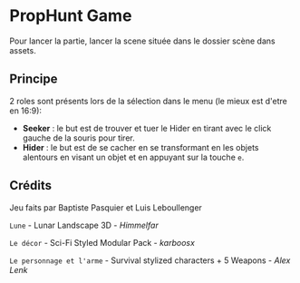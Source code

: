 # PropHunt Game
Pour lancer la partie, lancer la scene située dans le dossier scène dans assets.

## Principe

2 roles sont présents lors de la sélection dans le menu (le mieux est d'etre en 16:9):
- **Seeker** : le but est de trouver et tuer le Hider en tirant avec le click gauche de la souris pour tirer.
- **Hider** : le but est de se cacher en se transformant en les objets alentours en visant un objet et en appuyant sur la touche `e`.

## Crédits
Jeu faits par Baptiste Pasquier et Luis Leboullenger

`Lune` - Lunar Landscape 3D - *Himmelfar*

`Le décor` - Sci-Fi Styled Modular Pack - *karboosx*

`Le personnage et l'arme` - Survival stylized characters + 5 Weapons - *Alex Lenk*

